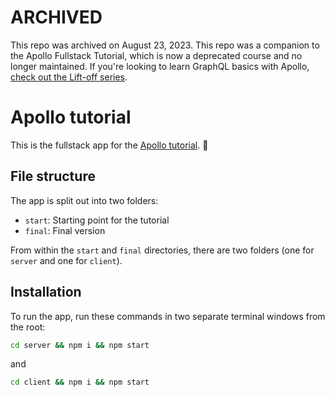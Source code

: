 # ARCHIVED

This repo was archived on August 23, 2023. This repo was a companion to the Apollo Fullstack Tutorial, which is now a deprecated course and no longer maintained. If you're looking to learn GraphQL basics with Apollo, [check out the Lift-off series](https://www.apollographql.com/tutorials/lift-off-part1).

# Apollo tutorial

This is the fullstack app for the [Apollo tutorial](https://www.apollographql.com/tutorials/fullstack-quickstart). 🚀

## File structure

The app is split out into two folders:

- `start`: Starting point for the tutorial
- `final`: Final version

From within the `start` and `final` directories, there are two folders (one for `server` and one for `client`).

## Installation

To run the app, run these commands in two separate terminal windows from the root:

```bash
cd server && npm i && npm start
```

and

```bash
cd client && npm i && npm start
```
